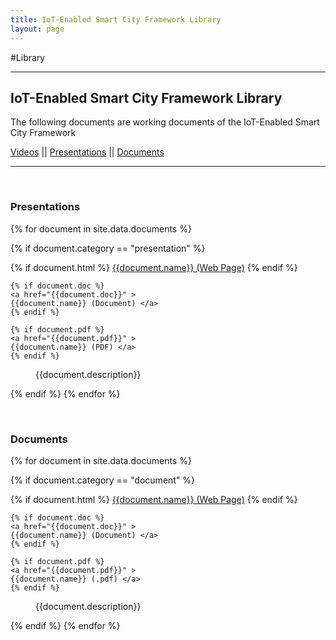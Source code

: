 ```yaml
---
title: IoT-Enabled Smart City Framework Library
layout: page
---
```


#Library

---
<h2>IoT-Enabled Smart City Framework Library</h2>
<p>The following documents are working documents of the IoT-Enabled Smart City Framework</p>
<section>

<a href="#video">Videos</a> || <a href="#presentation">Presentations</a> || <a href="#document">Documents</a> 
<hr />

<a id="Presentation">&nbsp;</a>
<h3>Presentations</h3>
<dl>
{% for document in site.data.documents %}

  {% if document.category == "presentation" %}
  <dt>
    {% if document.html %}
    <a href="{{document.html}}" >
    {{document.name}} (Web Page)</a>
    {% endif %}
	
    {% if document.doc %}
    <a href="{{document.doc}}" >
    {{document.name}} (Document) </a>
    {% endif %}

    {% if document.pdf %}
    <a href="{{document.pdf}}" >
    {{document.name}} (PDF) </a>
    {% endif %}

  </dt>


  <dd>{{document.description}}</dd>

{% endif %}
{% endfor %}
</dl>

<a id="document">&nbsp;</a>
<h3>Documents</h3>
<dl>
{% for document in site.data.documents %}

  {% if document.category == "document" %}
  <dt>
    {% if document.html %}
    <a href="{{document.html}}" >
    {{document.name}} (Web Page)</a>
    {% endif %}

    {% if document.doc %}
    <a href="{{document.doc}}" >
    {{document.name}} (Document) </a>
    {% endif %}

    {% if document.pdf %}
    <a href="{{document.pdf}}" >
    {{document.name}} (.pdf) </a>
    {% endif %}

  </dt>


  <dd>{{document.description}}</dd>

{% endif %}
{% endfor %}
</dl>





  
